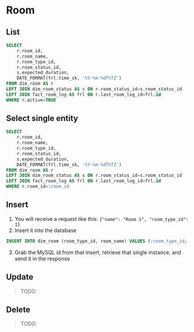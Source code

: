 # Room

## List
```SQL
SELECT
    r.room_id,
    r.room_name,
    r.room_type_id,
    r.room_status_id,
    s.expected_duration,
    DATE_FORMAT(frl.time_sk, '%Y-%m-%dT%TZ')
FROM dim_room AS r
LEFT JOIN dim_room_status AS s ON r.room_status_id=s.room_status_id
LEFT JOIN fact_room_log AS frl ON r.last_room_log_id=frl.id
WHERE r.active=TRUE
```

## Select single entity
```SQL
SELECT
    r.room_id,
    r.room_name,
    r.room_type_id,
    r.room_status_id,
    s.expected_duration,
    DATE_FORMAT(frl.time_sk, '%Y-%m-%dT%TZ')
FROM dim_room AS r
LEFT JOIN dim_room_status AS s ON r.room_status_id=s.room_status_id
LEFT JOIN fact_room_log AS frl ON r.last_room_log_id=frl.id
WHERE r.room_id=:room_id
```

## Insert
1. You will receive a request like this: `{"name": "Room 1", "room_type_id": 1}`
2. Insert it into the database
```SQL
INSERT INTO dim_room (room_type_id, room_name) VALUES (:room_type_id, :room_name)
```
3. Grab the MySQL id from that insert, retrieve that single instance, and send it in the response

## Update
> TODO: 
## Delete
> TODO: 
